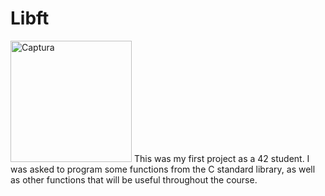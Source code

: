 # Libft
<img width="194" alt="Captura" src="https://github.com/shoganaix/42Libft/assets/123943292/3d46dd0b-7b81-473f-aaac-7f7fd1df9b9a">
This was my first project as a 42 student. 
I was asked to program some functions from the C standard library, as well as other functions that will be useful throughout the course.
